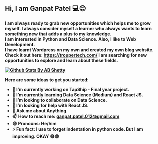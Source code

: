 <h2><b> Hi, I am Ganpat Patel 💻😊<b> </h2>

I am always ready to grab new opportunities which helps me to grow myself. I always consider myself a learner who always wants to learn something new that adds a plus to my knowledge.<br>
I am interested in <b>Python</b> and <b>Data Science</b>. Also, I like to <b>Web Development</b>.<br>
I have learnt Wordpress on my own and created my own blog website. Check it out here: https://troupertech.com/
I am searching for new opportunities to explore and learn about these fields. 

[![Github Stats By AB Shetty](https://github-readme-stats.vercel.app/api?username=ganpat-patel-012&show_icons=true&title_color=fff&icon_color=79ff97&text_color=9f9f9f&bg_color=151515)](https://ganpat-patel-012.github.io/)


Here are some ideas to get you started:

- 🔭 I’m currently working on TapShip - Final year project.
- 🌱 I’m currently learning Data Science (Medium) and React JS.
- 👯 I’m looking to collaborate on Data Science.
- 🤔 I’m looking for help with React JS.
- 💬 Ask me about Anything.
- 📫 How to reach me: ganpat.patel.012@gmail.com
- 😄 Pronouns: He/him
- ⚡ Fun fact: I use to forget indentation in python code. But I am improving. OKAY 😅😄
